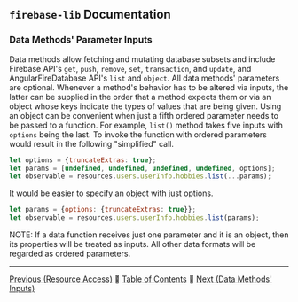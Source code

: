 ## `firebase-lib` Documentation

### Data Methods' Parameter Inputs

Data methods allow fetching and mutating database subsets and include Firebase
API's `get`, `push`, `remove`, `set`, `transaction`, and `update`, and
AngularFireDatabase API's `list` and `object`.  All data methods' parameters are
optional.  Whenever a method's behavior has to be altered via inputs, the latter
can be supplied in the order that a method expects them or via an object whose
keys indicate the types of values that are being given.  Using an object can be
convenient when just a fifth ordered parameter needs to be passed to a function.
For example, `list()` method takes five inputs with `options` being the last.
To invoke the function with ordered parameters would result in the following
"simplified" call.

```javascript
let options = {truncateExtras: true};
let params = [undefined, undefined, undefined, undefined, options];
let observable = resources.users.userInfo.hobbies.list(...params);
```

It would be easier to specify an object with just options.

```javascript
let params = {options: {truncateExtras: true}};
let observable = resources.users.userInfo.hobbies.list(params);
```

NOTE: If a data function receives just one parameter and it is an object, then
its properties will be treated as inputs.  All other data formats will be
regarded as ordered parameters.

---

[Previous (Resource Access)](./07-resource-access.md) :palm_tree:
[Table of Contents](../README.md) :palm_tree:
[Next (Data Methods' Inputs)](./08-data-methods-inputs.md)
